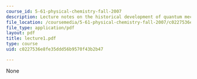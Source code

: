 ```yaml
---
course_id: 5-61-physical-chemistry-fall-2007
description: Lecture notes on the historical development of quantum mechanics.
file_location: /coursemedia/5-61-physical-chemistry-fall-2007/c0227536e8fe35ddd56b9570f43b2b47_lecture1.pdf
file_type: application/pdf
layout: pdf
title: lecture1.pdf
type: course
uid: c0227536e8fe35ddd56b9570f43b2b47

---
```

None